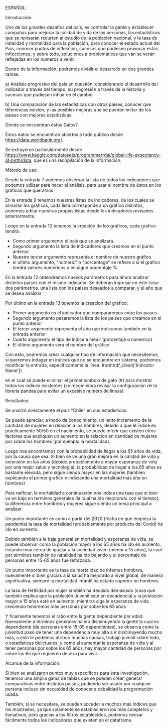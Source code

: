 ESPAÑOL:

Introducción:

Uno de los grandes desafios del país, es controlar la gente y establecer campañas para mejorar la calidad de vida de las personas, las estadísticas que se revisarán recurren al estudio de la poblacion nacional, y la tasa
de natalidad y mortalidad para la población, para conocer el estado actual del País, conocer puntos de inflección, sucesos que pudiesen provocar éstas inflecciones, y sobre todo, soluciones a problematicas que van 
se verán reflejadas en los numeros a venir.

Dentro de la información, podremos dividir el desarrollo en dos grandes ramas:

a) Análisis progresivo del país en cuestión, considerando el desarrollo del indicador a través del tiempo, su progresión a través de la historia y sucesos que pudiesen influir en el cambio

b) Una comparación de las estadísticas con otros países, conocer que diferencias existen, y las posibles mejoras que se pueden imitar de los paises con mejores estadísticas.


Dónde se encuentran éstos Datos?

Éstos datos se encuentran abiertos a todo publico desde https://data.worldbank.org/.

Se extrayeron particularmente desde https://www.kaggle.com/datasets/programmerrdai/global-life-expectancy-at-birth/data, que es una recopilación de la información.


Método de uso:

Desde la entrada 7 podemos observar la lista de todos los indicadores que podemos utilizar para hacer el análisis, para usar el nombre de éstos en los gráficos que queramos.

En la entrada 9 tenemos nuestras listas de indicadores, de los cuales se armarán los gráficos, cada lista corresponde a un gráfico distintos, podemos editar nuestras propias listas desde los indicadores revisados
anteriormente.

Luego en la entrada 10 tenemos la creación de los gráficos, cada gráfico tendrá:
- Como primer argumento el país que se analizará.
- Segundo argumento la lista de indicadores que creamos en el punto anterior.
- Nuestro tercer argumento representa el nombre de nuestro gráfico.
- el ultimo argumento, "numeric" o "porcentage" se refiere a si el gráfico tendrá valores numéricos o en algun porcentaje %.

En la entrada 12 obtendremos nuevos parámetros para ahora analizar distintos paises con el mismo indicador. Se deberán ingresar en este caso dos parámetros, una lista con los paises deseados a comparar, y el año que se desea analizar

Por último en la entrada 13 tenemos la creacion del grafico:
- Primer argumento es el indicador que compararemos entre los paises
- Segundo argumento pasaremos la lista de los paises que creamos en el punto anterior
- El tercer argumento representa el año que indicamos también en la entrada anterior
- Cuarto argumento el tipo de índice a medir (porcentaje o numerico)
- El último argumento será el nombre del gráfico

Con esto, podremos crear cualquier tipo de información que necesitemos, si queremos indagar en índices que no se encuentre en sistema, podremos modificar la entrada, especificamente la línea:
#print(df_clean['Indicator Name'])

en el cual se puede eliminar el primer símbolo de gato (#) para mostrar todos los índices existentes (se recomienda revisar la configuración de la libreria pandas para evitar un excesivo numero de lineas)


Resultados:

Se analizó directamente el pais "Chile" en sus estadísticas. 

Se puede apreciar, a modo de conocimiento, un lento incremento de la cantidad de mujeres en relación a los hombres, debido a que el índice es prácticamente 50/50 en el nacimiento, se puede inferir que existen otros factores que expliquen un aumento en la relacion en cantidad de mujeres por sobre los hombres (por ejemplo la mortalidad).

Luego nos encontramos con la probabilidad de llegar a los 65 años de vida, por la causa que sea. Si bien se ve una gran mejora en la calidad de vida y extensión en los años (debido probablemente a mayor esperanza de vida por una mejor salud y tecnologia), la probabilidad de llegar a los 65 años es bastante elevada, pero sigue siendo mayor en las mujeres (tambien explicando el primer grafico e indiciando una mortalidad más alta en hombres)

Para ratificar, la mortalidad a continuación nos indica una tasa que si bien va en baja en terminos generales (la cual ha ido mejorando con el tiempo), la diferencia entre hombres y mujeres sigue siendo un tema principal a analizar.

Un punto importante es como a partir del 2020 (fecha en que empieza la pandemia) la tasa de mortalidad (probablemente por producto del Covid) ha ido en aumento.

Debido también a la baja general en mortalidad y esperanza de vida, se puede observar como la población mayor a los 65 años ha ido en aumento, estando muy cerca de igualar a la sociedad jóven (menor a 15 años), la cual por términos también de natalidad ha ido bajando y el porcentaje de personas entre 15-65 años fue reforzada.

Un punto importante es la tasa de mortalidad de infantes hombres, nuevamente si bien gracias a la salud ha mejorado a nivel global, de manera significativa, siempre la mortalidad infantil ha estado superior en hombres.

La tasa de fertilidad por mujer también ha decaido demasiado (cosa que también explica que la población Juvenil esté en decadencia) y la población mayor a 15 años esté en aumento, mientras siga la esperanza de vida creciendo tendremos más personas por sobre los 65 años

Y finalmente tenemos el ratio entre la gente dependiente por edad. Nuevamente a términos generales ha ido disminuyendo la gente la cual es dependiente (de personas entre 15-65 dependientes), se observa como la juventud pasó de tener una dependencia muy alta a ir disminuyendo mucho más, a esto le podemos atribuir muchas causas, trabajo juvenil sobre todo, o estadísticas delictuales, y como al aumentar la esperanza de vida y al tener personas por sobre los 65 años, hay mayor cantidad de personas por sobre los 65 que requieren de otra para vivir. 


Alcance de la información:

Si bien se analizaron puntos muy específicos para ésta investigación, tenemos una amplia gama de tablas que se pueden crear, generar comparativas entre distintos países, pudiendo ser usado por cualquier persona incluso
sin necesidad de conocer a cabalidad la programación usada.

También, si se necesitara, se pueden acceder a muchos más índices que los mostrados, ya que solamente se establecieron los más completos y llamativos, pero gracias a los filtros establecidos, podemos revisar fácilmente 
todos los indicadores que existen en el dataframe.


